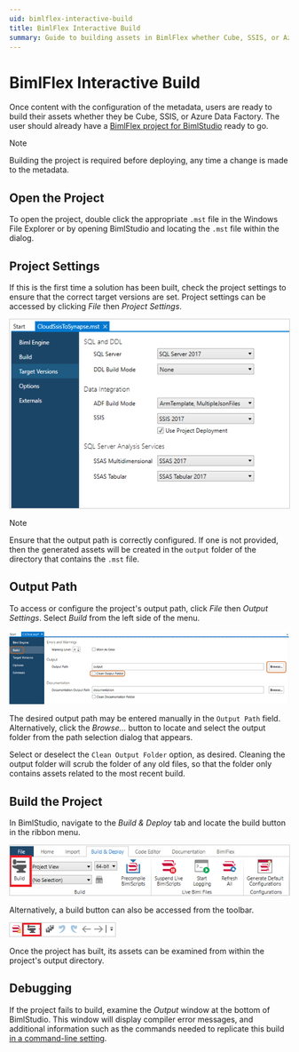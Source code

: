 ```yaml
---
uid: bimlflex-interactive-build
title: BimlFlex Interactive Build
summary: Guide to building assets in BimlFlex whether Cube, SSIS, or Azure Data Factory
---
```

# BimlFlex Interactive Build

Once content with the configuration of the metadata, users are ready to build their assets whether they be Cube, SSIS, or Azure Data Factory. The user should already have a [BimlFlex project for BimlStudio](setup-bimlstudio-project.md) ready to go.

>[!NOTE]
> Building the project is required before deploying, any time a change is made to the metadata.

## Open the Project

To open the project, double click the appropriate `.mst` file in the Windows File Explorer or by opening BimlStudio and locating the `.mst` file within the dialog.

## Project Settings

If this is the first time a solution has been built, check the project settings to ensure that the correct target versions are set.
Project settings can be accessed by clicking *File* then *Project Settings*. 

<img 
    src="images/targetversionsettings.png" 
    style="border: 1px solid #CCC;" 
    title="Apply Data Type Mappings Dialog Box" 
/>

>[!NOTE]
> Ensure that the output path is correctly configured. If one is not provided, then the generated assets will be created in the `output` folder of the directory that contains the `.mst` file.

## Output Path

To access or configure the project's output path, click *File* then *Output Settings*. Select *Build* from the left side of the menu.

![BimlStudio - Output Path Selection](images/bs-build-output-path.png "BimlStudio - Output Path Selection")

The desired output path may be entered manually in the `Output Path` field.
Alternatively, click the *Browse...* button to locate and select the output folder from the path selection dialog that appears.

Select or deselect the `Clean Output Folder` option, as desired.
Cleaning the output folder will scrub the folder of any old files, so that the folder only contains assets related to the most recent build.

## Build the Project

In BimlStudio, navigate to the *Build & Deploy* tab and locate the build button in the ribbon menu.

<img 
    src="images/mainbuild.png"
    style="border: 1px solid #CCC;"
    title="Apply Data Type Mappings Dialog Box"
/>

Alternatively, a build button can also be accessed from the toolbar.

<img 
    src="images/toolbarbuild.png"
    style="border: 1px solid #CCC;"
    title="Apply Data Type Mappings Dialog Box"
/>

Once the project has built, its assets can be examined from within the project's output directory.

## Debugging

If the project fails to build, examine the *Output* window at the bottom of BimlStudio.
This window will display compiler error messages, and additional information such as the commands needed to replicate this build [in a command-line setting](command-line-build.md).
